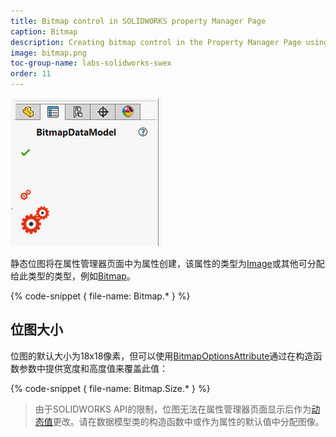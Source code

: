 ```yaml
---
title: Bitmap control in SOLIDWORKS property Manager Page
caption: Bitmap
description: Creating bitmap control in the Property Manager Page using SwEx.PMPage framework
image: bitmap.png
toc-group-name: labs-solidworks-swex
order: 11
---
```

![位图控件](bitmap.png)

静态位图将在属性管理器页面中为属性创建，该属性的类型为[Image](https://docs.microsoft.com/zh-cn/dotnet/api/system.drawing.image?view=netframework-4.8)或其他可分配给此类型的类型，例如[Bitmap](https://docs.microsoft.com/zh-cn/dotnet/api/system.drawing.bitmap?view=netframework-4.8)。

{% code-snippet { file-name: Bitmap.* } %}

## 位图大小

位图的默认大小为18x18像素，但可以使用[BitmapOptionsAttribute](https://docs.codestack.net/swex/pmpage/html/T_CodeStack_SwEx_PMPage_Attributes_BitmapOptionsAttribute.htm)通过在构造函数参数中提供宽度和高度值来覆盖此值：

{% code-snippet { file-name: Bitmap.Size.* } %}

> 由于SOLIDWORKS API的限制，位图无法在属性管理器页面显示后作为[动态值](/labs/solidworks/swex/pmpage/controls/dynamic-values/)更改。请在数据模型类的构造函数中或作为属性的默认值中分配图像。